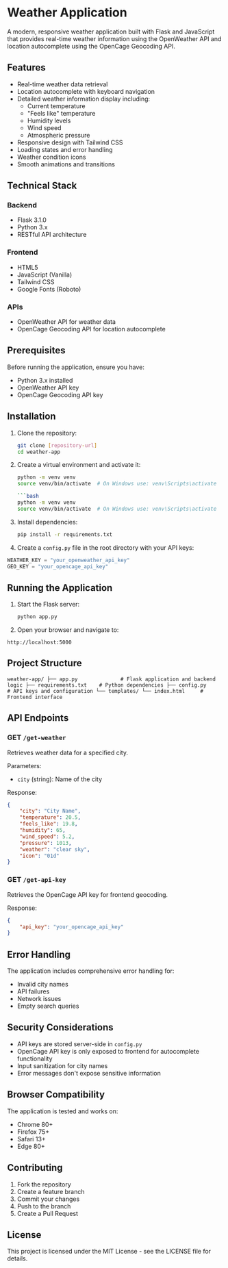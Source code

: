 # Weather Application

A modern, responsive weather application built with Flask and JavaScript that provides real-time weather information using the OpenWeather API and location autocomplete using the OpenCage Geocoding API.

## Features

- Real-time weather data retrieval
- Location autocomplete with keyboard navigation
- Detailed weather information display including:
  - Current temperature
  - "Feels like" temperature
  - Humidity levels
  - Wind speed
  - Atmospheric pressure
- Responsive design with Tailwind CSS
- Loading states and error handling
- Weather condition icons
- Smooth animations and transitions

## Technical Stack

### Backend

- Flask 3.1.0
- Python 3.x
- RESTful API architecture

### Frontend

- HTML5
- JavaScript (Vanilla)
- Tailwind CSS
- Google Fonts (Roboto)

### APIs

- OpenWeather API for weather data
- OpenCage Geocoding API for location autocomplete

## Prerequisites

Before running the application, ensure you have:

- Python 3.x installed
- OpenWeather API key
- OpenCage Geocoding API key

## Installation

1. Clone the repository:

    ```bash
    git clone [repository-url]
    cd weather-app
    ```

2. Create a virtual environment and activate it:

    ```bash
    python -m venv venv
    source venv/bin/activate  # On Windows use: venv\Scripts\activate

    ```bash
    python -m venv venv
    source venv/bin/activate  # On Windows use: venv\Scripts\activate
    ```

3. Install dependencies:

    ```bash
    pip install -r requirements.txt
    ```

4. Create a `config.py` file in the root directory with your API keys:

```python
WEATHER_KEY = "your_openweather_api_key"
GEO_KEY = "your_opencage_api_key"
```

## Running the Application

1. Start the Flask server:

    ```bash
    python app.py
    ```

2. Open your browser and navigate to:

``
http://localhost:5000
``

## Project Structure

``
weather-app/
├── app.py              # Flask application and backend logic
├── requirements.txt    # Python dependencies
├── config.py          # API keys and configuration
└── templates/
    └── index.html     # Frontend interface
``

## API Endpoints

### GET `/get-weather`

Retrieves weather data for a specified city.

Parameters:

- `city` (string): Name of the city

Response:

```json
{
    "city": "City Name",
    "temperature": 20.5,
    "feels_like": 19.8,
    "humidity": 65,
    "wind_speed": 5.2,
    "pressure": 1013,
    "weather": "clear sky",
    "icon": "01d"
}
```

### GET `/get-api-key`

Retrieves the OpenCage API key for frontend geocoding.

Response:

```json
{
    "api_key": "your_opencage_api_key"
}
```

## Error Handling

The application includes comprehensive error handling for:

- Invalid city names
- API failures
- Network issues
- Empty search queries

## Security Considerations

- API keys are stored server-side in `config.py`
- OpenCage API key is only exposed to frontend for autocomplete functionality
- Input sanitization for city names
- Error messages don't expose sensitive information

## Browser Compatibility

The application is tested and works on:

- Chrome 80+
- Firefox 75+
- Safari 13+
- Edge 80+

## Contributing

1. Fork the repository
2. Create a feature branch
3. Commit your changes
4. Push to the branch
5. Create a Pull Request

## License

This project is licensed under the MIT License - see the LICENSE file for details.
